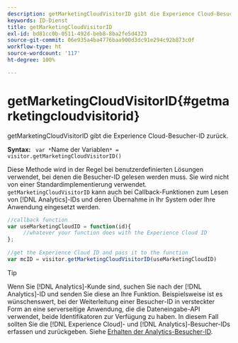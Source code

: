 ```yaml
---
description: getMarketingCloudVisitorID gibt die Experience Cloud-Besucher-ID zurück.
keywords: ID-Dienst
title: getMarketingCloudVisitorID
exl-id: bd81cc0b-0511-492d-beb8-8ba2fe5d4323
source-git-commit: 06e935a4ba4776baa900d3dc91e294c92b873c0f
workflow-type: ht
source-wordcount: '117'
ht-degree: 100%

---
```


# getMarketingCloudVisitorID{#getmarketingcloudvisitorid}

getMarketingCloudVisitorID gibt die Experience Cloud-Besucher-ID zurück.

**Syntax:** ` var *`Name der Variablen`* = visitor.getMarketingCloudVisitorID()`

Diese Methode wird in der Regel bei benutzerdefinierten Lösungen verwendet, bei denen die Besucher-ID gelesen werden muss. Sie wird nicht von einer Standardimplementierung verwendet. `getMarketingCloudVisitorID` kann auch bei Callback-Funktionen zum Lesen von [!DNL Analytics]-IDs und deren Übernahme in Ihr System oder Ihre Anwendung eingesetzt werden.

```js
//callback function 
var useMarketingCloudID = function(id){ 
     //whatever your function does with the Experience Cloud ID 
}; 
 
//get the Experience Cloud ID and pass it to the function 
var mcID = visitor.getMarketingCloudVisitorID(useMarketingCloudID)
```

>[!TIP]
>
>Wenn Sie [!DNL Analytics]-Kunde sind, suchen Sie nach der [!DNL Analytics]-ID und senden Sie diese an Ihre Funktion. Beispielsweise ist es wünschenswert, bei der Weiterleitung einer Besucher-ID in versteckter Form an eine serverseitige Anwendung, die die Dateneingabe-API verwendet, beide Identifikatoren zur Verfügung zu haben. In diesem Fall sollten Sie die [!DNL Experience Cloud]- und [!DNL Analytics]-Besucher-IDs erfassen und zurückgeben. Siehe [Erhalten der Analytics-Besucher-ID](../../library/get-set/getanalyticsvisitorid.md).
